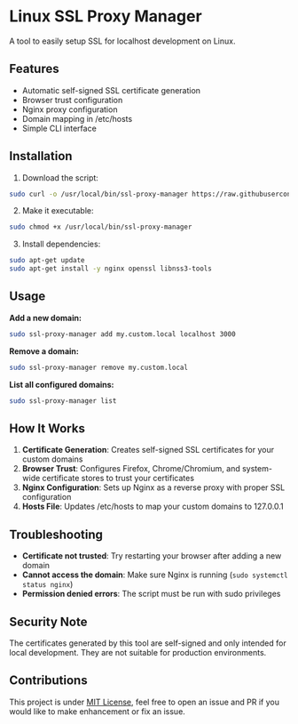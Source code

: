 # Linux SSL Proxy Manager
A tool to easily setup SSL for localhost development on Linux.

## Features
- Automatic self-signed SSL certificate generation
- Browser trust configuration
- Nginx proxy configuration
- Domain mapping in /etc/hosts
- Simple CLI interface

## Installation

1.  Download the script:

```bash
sudo curl -o /usr/local/bin/ssl-proxy-manager https://raw.githubusercontent.com/rishabkumar7/linux-ssl-proxy-manager/main/ssl-proxy-manager.sh
```

2.  Make it executable:

```bash
sudo chmod +x /usr/local/bin/ssl-proxy-manager
```

3.  Install dependencies:

```bash
sudo apt-get update
sudo apt-get install -y nginx openssl libnss3-tools
```

## Usage

**Add a new domain:**

```bash
sudo ssl-proxy-manager add my.custom.local localhost 3000
```

**Remove a domain:**

```bash
sudo ssl-proxy-manager remove my.custom.local
```

**List all configured domains:**

```bash
sudo ssl-proxy-manager list
```

## How It Works

1.  **Certificate Generation**: Creates self-signed SSL certificates for your custom domains
2.  **Browser Trust**: Configures Firefox, Chrome/Chromium, and system-wide certificate stores to trust your certificates
3.  **Nginx Configuration**: Sets up Nginx as a reverse proxy with proper SSL configuration
4.  **Hosts File**: Updates /etc/hosts to map your custom domains to 127.0.0.1

## Troubleshooting

-   **Certificate not trusted**: Try restarting your browser after adding a new domain
-   **Cannot access the domain**: Make sure Nginx is running (`sudo systemctl status nginx`)
-   **Permission denied errors**: The script must be run with sudo privileges

## Security Note
The certificates generated by this tool are self-signed and only intended for local development. They are not suitable for production environments.

## Contributions
This project is under [MIT License](LICENSE), feel free to open an issue and PR if you would like to make enhancement or fix an issue.